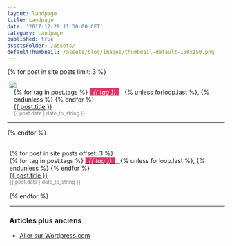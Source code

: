 ```yaml
---
layout: landpage
title: Landpage
date: '2017-12-29 11:30:00 CET'
category: Landpage
published: true
assetsFolder: /assets/
defaultThumbnail: /assets/blog/images/thumbnail-default-150x150.png
---
```


{% for post in site.posts limit: 3 %}
  <div style="margin-left:5px;float:left;">
    <a href="{{ post.url | relative_url  }}" ><img style="float:left;" src="{{ post.thumbnail | default: page.defaultThumbnail }}"> </a>
  </div>

  <div style="margin-left:15px;float:left;">
    {% for tag in post.tags %}
      <a href="/theme/index#{{ tag | slugify }}">
      <span style="background-color:#DD3664;color:white;font-style:italic;">&nbsp;&nbsp;{{ tag }}&nbsp;&nbsp;</span>&nbsp;&nbsp;
      </a>
      {% unless forloop.last %}, {% endunless %}
    {% endfor %}
    <br>
    <a href="{{ post.url | relative_url  }}">{{ post.title }}</a>
    <br>
    <small class="post-date" style="color:grey;">{{ post.date | date_to_string }}</small>

  </div>

  <div style="clear: both;">
  </div>
  <hr>

{% endfor %}

<div style="margin-left:5px;margin-bottom:20px;">
<br>
{% for post in site.posts offset: 3 %}
  <div>
    {% for tag in post.tags %}
      <a href="/theme/index#{{ tag | slugify }}">
      <span style="background-color:#DD3664;color:white;font-style:italic;">&nbsp;&nbsp;{{ tag }}&nbsp;&nbsp;</span>&nbsp;&nbsp;
      </a>
      {% unless forloop.last %}, {% endunless %}
    {% endfor %}
    <br>
    <a href="{{ post.url | relative_url  }}">{{ post.title }}</a>
    <br>
    <small class="post-date" style="color:grey;">{{ post.date | date_to_string }}</small>
  </div>
  <br>
{% endfor %}
<hr>
</div>

<div style="margin-left:5px;margin-bottom:20px;">
  <h3>Articles plus anciens</h3>
  <ul>
    <li>
      <a href="https://cfalguiere.wordpress.com/"> Aller sur Wordpress.com</a>
    </li>
  </ul>
</div>

